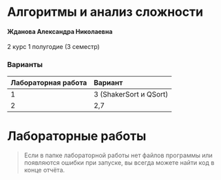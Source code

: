 # Алгоритмы и анализ сложности

#### Жданова Александра Николаевна

2 курс 1 полугодие (3 семестр)

### Варианты

| Лабораторная работа | Вариант                |
| :------------------ | :--------------------- |
| 1                   | 3 (ShakerSort и QSort) |
| 2                   | 2,7                    |

# Лабораторные работы

> Если в папке лабораторной работы нет файлов программы или появляются ошибки при запуске, вы всегда можете найти код в конце отчёта.
